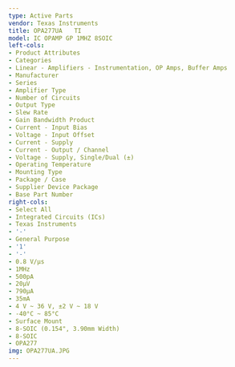 ```yaml
---
type: Active Parts
vendor: Texas Instruments
title: OPA277UA　　TI
model: IC OPAMP GP 1MHZ 8SOIC
left-cols:
- Product Attributes
- Categories
- Linear - Amplifiers - Instrumentation, OP Amps, Buffer Amps
- Manufacturer
- Series
- Amplifier Type
- Number of Circuits
- Output Type
- Slew Rate
- Gain Bandwidth Product
- Current - Input Bias
- Voltage - Input Offset
- Current - Supply
- Current - Output / Channel
- Voltage - Supply, Single/Dual (±)
- Operating Temperature
- Mounting Type
- Package / Case
- Supplier Device Package
- Base Part Number
right-cols:
- Select All
- Integrated Circuits (ICs)
- Texas Instruments
- '-'
- General Purpose
- '1'
- '-'
- 0.8 V/µs
- 1MHz
- 500pA
- 20µV
- 790µA
- 35mA
- 4 V ~ 36 V, ±2 V ~ 18 V
- -40°C ~ 85°C
- Surface Mount
- 8-SOIC (0.154", 3.90mm Width)
- 8-SOIC
- OPA277
img: OPA277UA.JPG
---
```

